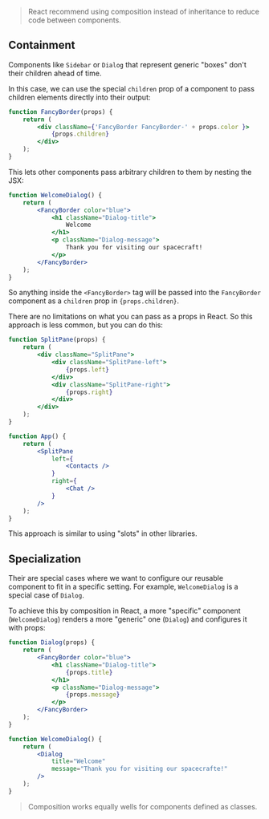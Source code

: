 
> React recommend using composition instead of inheritance to reduce code between components.

## Containment
Components like `Sidebar` or `Dialog` that represent generic "boxes" don't their children ahead of time.

In this case, we can use the special `children` prop of a component to pass children elements directly into their output:
```jsx
function FancyBorder(props) {
	return (
		<div className={'FancyBorder FancyBorder-' + props.color }>
			{props.children}
		</div>
	);
}
```

This lets other components pass arbitrary children to them by nesting the JSX:
```jsx
function WelcomeDialog() {
	return (
		<FancyBorder color="blue">
			<h1 className="Dialog-title">
				Welcome
			</h1>
			<p className="Dialog-message">
				Thank you for visiting our spacecraft!
			</p>
		</FancyBorder>
	);
}
```

So anything inside the `<FancyBorder>` tag will be passed into  the `FancyBorder` component as a `children` prop in `{props.children}`.

There are no limitations on what you can pass as a props in React. So this approach is less common, but you can do this:

```jsx
function SplitPane(props) {
	return (
		<div className="SplitPane">
			<div className="SplitPane-left">
				{props.left}
			</div>	
			<div className="SplitPane-right">
				{props.right}
			</div>
		</div>
	);
}

function App() {
	return (
		<SplitPane
			left={
				<Contacts />
			}
			right={
				<Chat />
			} 
		/>
	);
}
```

This approach is similar to using "slots" in other libraries.

## Specialization

Their are special cases where we want to configure our reusable component to fit in a specific setting. For example, `WelcomeDialog` is a special case of `Dialog`.

To achieve this by composition in React, a more "specific" component (`WelcomeDialog`) renders a more "generic" one (`Dialog`) and configures it with props:

```jsx
function Dialog(props) {
	return (
		<FancyBorder color="blue">
			<h1 className="Dialog-title">
				{props.title}
			</h1>
			<p className="Dialog-message">
				{props.message}
			</p>
		</FancyBorder>
	);
}

function WelcomeDialog() {
	return (
		<Dialog
			title="Welcome"
			message="Thank you for visiting our spacecrafte!"
		/>
	);
}
```

> Composition works equally wells for components defined as classes.